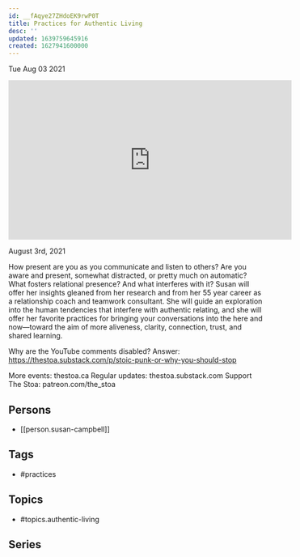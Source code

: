 ```yaml
---
id: __fAqye27ZHdoEK9rwP0T
title: Practices for Authentic Living
desc: ''
updated: 1639759645916
created: 1627941600000
---
```





Tue Aug 03 2021

<iframe width="560" height="315" src="https://www.youtube.com/embed/XfJ1ZD7TJTI" title="Practices for Authentic Living w/ Susan Campbell" frameborder="0" allow="accelerometer; autoplay; clipboard-write; encrypted-media; gyroscope; picture-in-picture" allowfullscreen ></iframe>

August 3rd, 2021

How present are you as you communicate and listen to others? Are you aware and present, somewhat distracted, or pretty much on automatic? What fosters relational presence? And what interferes with it? Susan will offer her insights gleaned from her research and from her 55 year career as a relationship coach and teamwork consultant. She will guide an exploration into the human tendencies that interfere with authentic relating, and she will offer her favorite practices for bringing your conversations into the here and now—toward the aim of more aliveness, clarity, connection, trust, and shared learning.

Why are the YouTube comments disabled? Answer: https://thestoa.substack.com/p/stoic-punk-or-why-you-should-stop

More events: thestoa.ca
Regular updates: thestoa.substack.com
Support The Stoa: patreon.com/the_stoa

## Persons

- [[person.susan-campbell]]

## Tags

- #practices

## Topics

- #topics.authentic-living

## Series



